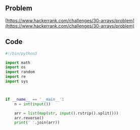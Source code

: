 ## Problem

[https://www.hackerrank.com/challenges/30-arrays/problem](https://www.hackerrank.com/challenges/30-arrays/problem)

## Code

```py
#!/bin/python3

import math
import os
import random
import re
import sys



if __name__ == '__main__':
    n = int(input())

    arr = list(map(str, input().rstrip().split()))
    arr.reverse()
    print(' '.join(arr))
```